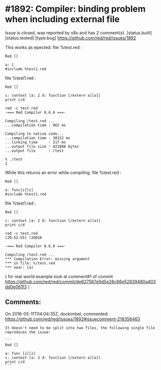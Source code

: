 
#1892: Compiler: binding problem when including external file
================================================================================
Issue is closed, was reported by x8x and has 2 comment(s).
[status.built] [status.tested] [type.bug]
<https://github.com/red/red/issues/1892>

This works as epected:
file %test.red :

```
Red []

a: 1
#include %test1.red
```

file %test1.red :

```
Red []

c: context [a: 2 d: function [/extern a][a]]
print c/d
```

```
red -c test.red
-=== Red Compiler 0.6.0 ===- 

Compiling /test.red ...
...compilation time : 962 ms

Compiling to native code...
...compilation time : 30152 ms
...linking time     : 217 ms
...output file size : 421888 bytes
...output file      : /test 

% ./test
2
```

While this returns an error while compiling:
file %test.red :

```
Red []

a: func[z][z]
#include %test1.red
```

file %test1.red :

```
Red []

c: context [a: 2 d: function [/extern a][a]]
print c/d
```

```
red -c test.red                                                                                                                 [20:52:55] !20016

-=== Red Compiler 0.6.0 ===- 

Compiling /test.red ...
*** Compilation Error: missing argument 
*** in file: %/test.red
*** near: [a]
```

( for real world example look at comment#1 of commit https://github.com/red/red/commit/de627587e9d5e28c66e52839480a403dd0e061f3 )



Comments:
--------------------------------------------------------------------------------

On 2016-05-11T04:04:35Z, dockimbel, commented:
<https://github.com/red/red/issues/1892#issuecomment-218356463>

    It doesn't need to be split into two files, the following single file reproduces the issue:
    
    ```
    Red []
    
    a: func [z][z]
    c: context [a: 2 d: function [/extern a][a]]
    print c/d
    ```

